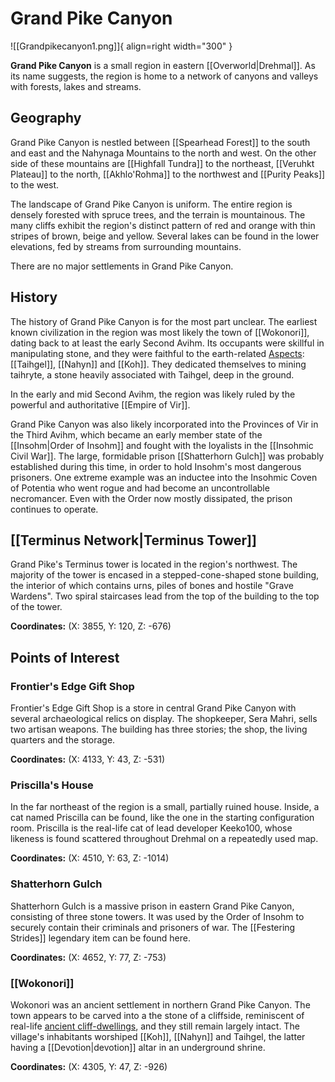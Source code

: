 # Grand Pike Canyon

![[Grandpikecanyon1.png]]{ align=right width="300" }

**Grand Pike Canyon** is a small region in eastern [[Overworld|Drehmal]]. As its name suggests, the region is home to a network of canyons and valleys with forests, lakes and streams.

## Geography

Grand Pike Canyon is nestled between [[Spearhead Forest]] to the south and east and the Nahynaga Mountains to the north and west. On the other side of these mountains are [[Highfall Tundra]] to the northeast, [[Veruhkt Plateau]] to the north, [[Akhlo'Rohma]] to the northwest and [[Purity Peaks]] to the west.

The landscape of Grand Pike Canyon is uniform. The entire region is densely forested with spruce trees, and the terrain is mountainous. The many cliffs exhibit the region's distinct pattern of red and orange with thin stripes of brown, beige and yellow. Several lakes can be found in the lower elevations, fed by streams from surrounding mountains.

There are no major settlements in Grand Pike Canyon.

## History

The history of Grand Pike Canyon is for the most part unclear. The earliest known civilization in the region was most likely the town of [[Wokonori]], dating back to at least the early Second Avihm. Its occupants were skillful in manipulating stone, and they were faithful to the earth-related [Aspects](/Lore/Higher_Beings/Aspects/): [[Taihgel]], [[Nahyn]] and [[Koh]]. They dedicated themselves to mining taihryte, a stone heavily associated with Taihgel, deep in the ground.

In the early and mid Second Avihm, the region was likely ruled by the powerful and authoritative [[Empire of Vir]]. 

Grand Pike Canyon was also likely incorporated into the Provinces of Vir in the Third Avihm, which became an early member state of the [[Insohm|Order of Insohm]] and fought with the loyalists in the [[Insohmic Civil War]]. The large, formidable prison [[Shatterhorn Gulch]] was probably established during this time, in order to hold Insohm's most dangerous prisoners. One extreme example was an inductee into the Insohmic Coven of Potentia who went rogue and had become an uncontrollable necromancer. Even with the Order now mostly dissipated, the prison continues to operate.

## [[Terminus Network|Terminus Tower]]

Grand Pike's Terminus tower is located in the region's northwest. The majority of the tower is encased in a stepped-cone-shaped stone building, the interior of which contains urns, piles of bones and hostile "Grave Wardens". Two spiral staircases lead from the top of the building to the top of the tower.

**Coordinates:** (X: 3855, Y: 120, Z: -676)

## Points of Interest

### Frontier's Edge Gift Shop

Frontier's Edge Gift Shop is a store in central Grand Pike Canyon with several archaeological relics on display. The shopkeeper, Sera Mahri, sells two artisan weapons. The building has three stories; the shop, the living quarters and the storage.

**Coordinates:** (X: 4133, Y: 43, Z: -531)

### Priscilla's House

In the far northeast of the region is a small, partially ruined house. Inside, a cat named Priscilla can be found, like the one in the starting configuration room. Priscilla is the real-life cat of lead developer Keeko100, whose likeness is found scattered throughout Drehmal on a repeatedly used map.

**Coordinates:** (X: 4510, Y: 63, Z: -1014)

### Shatterhorn Gulch

Shatterhorn Gulch is a massive prison in eastern Grand Pike Canyon, consisting of three stone towers. It was used by the Order of Insohm to securely contain their criminals and prisoners of war. The [[Festering Strides]] legendary item can be found here.

**Coordinates:** (X: 4652, Y: 77, Z: -753)

### [[Wokonori]]

Wokonori was an ancient settlement in northern Grand Pike Canyon. The town appears to be carved into a the stone of a cliffside, reminiscent of real-life [ancient cliff-dwellings](https://en.wikipedia.org/wiki/Cliff_dwelling), and they still remain largely intact. The village's inhabitants worshiped [[Koh]], [[Nahyn]] and Taihgel, the latter having a [[Devotion|devotion]] altar in an underground shrine.

**Coordinates:** (X: 4305, Y: 47, Z: -926)
